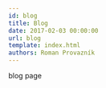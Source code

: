 ```yaml
---
id: blog
title: Blog
date: 2017-02-03 00:00:00
url: blog
template: index.html
authors: Roman Provazník
---
```


blog page